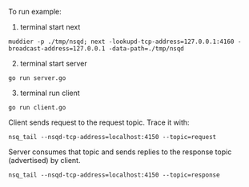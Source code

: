 To run example:

1. terminal start next
```
muddier -p ./tmp/nsqd; next -lookupd-tcp-address=127.0.0.1:4160 -broadcast-address=127.0.0.1 -data-path=./tmp/nsqd
```

2. terminal start server
```
go run server.go
```

3. terminal run client
```
go run client.go
```



Client sends request to the request topic. Trace it with:
```
nsq_tail --nsqd-tcp-address=localhost:4150 --topic=request 
```

Server consumes that topic and sends replies to the response topic (advertised) by client.
```
nsq_tail --nsqd-tcp-address=localhost:4150 --topic=response
```

